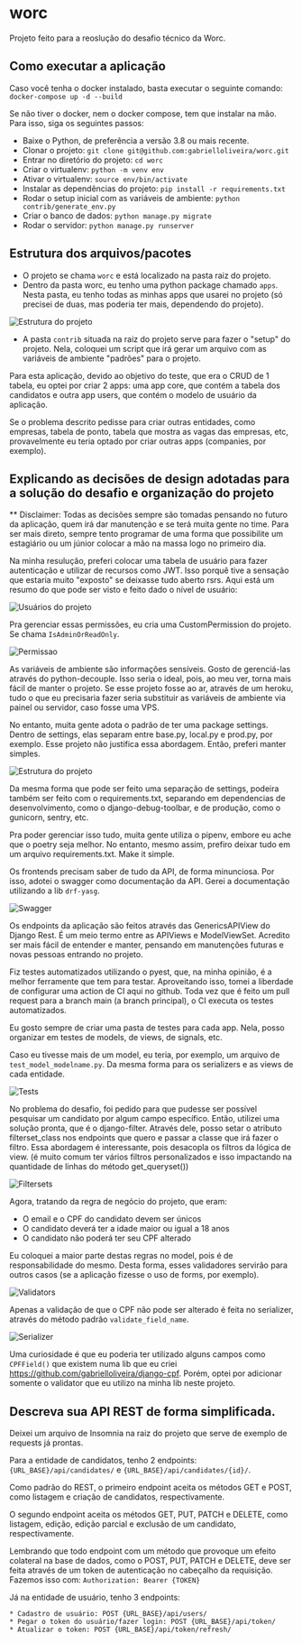 # worc

Projeto feito para a reoslução do desafio técnico da Worc.

## Como executar a aplicação

Caso você tenha o docker instalado, basta executar o seguinte comando:
`docker-compose up -d --build`

Se não tiver o docker, nem o docker compose, tem que instalar na mão. Para isso, siga os seguintes passos:

- Baixe o Python, de preferência a versão 3.8 ou mais recente.
- Clonar o projeto: `git clone git@github.com:gabrielloliveira/worc.git`
- Entrar no diretório do projeto: `cd worc`
- Criar o virtualenv: `python -m venv env`
- Ativar o virtualenv: `source env/bin/activate`
- Instalar as dependências do projeto: `pip install -r requirements.txt`
- Rodar o setup inicial com as variáveis de ambiente: `python contrib/generate_env.py`
- Criar o banco de dados: `python manage.py migrate`
- Rodar o servidor: `python manage.py runserver`

## Estrutura dos arquivos/pacotes

- O projeto se chama `worc` e está localizado na pasta raiz do projeto.
- Dentro da pasta worc, eu tenho uma python package chamado `apps`. Nesta pasta, eu tenho todas as minhas apps 
que usarei no projeto (só precisei de duas, mas poderia ter mais, dependendo do projeto).

![Estrutura do projeto](prints/tree.png "Estrutura do projeto")

- A pasta `contrib` situada na raiz do projeto serve para fazer o "setup" do projeto. Nela,
coloquei um script que irá gerar um arquivo com as variáveis de ambiente "padrões" para o projeto.

Para esta aplicação, devido ao objetivo do teste, que era o CRUD de 1 tabela, eu optei por criar 2 apps: uma app core,
que contém a tabela dos candidatos e outra app users, que contém o modelo de usuário da aplicação.

Se o problema descrito pedisse para criar outras entidades, como empresas, tabela de ponto, tabela que mostra 
as vagas das empresas, etc, provavelmente eu teria optado
por criar outras apps (companies, por exemplo).

## Explicando as decisões de design adotadas para a solução do desafio e organização do projeto

** Disclaimer: Todas as decisões sempre são tomadas pensando no futuro da aplicação, quem irá dar manutenção e 
se terá muita gente no time. Para ser mais direto, sempre tento programar de uma forma que possibilite um estagiário 
ou um júnior colocar a mão na massa logo no primeiro dia.

Na minha resulução, preferi colocar uma tabela de usuário para fazer autenticação e utilizar de recursos como JWT. Isso
porquê tive a sensação que estaria muito "exposto" se deixasse tudo aberto rsrs. Aqui está um resumo do que pode ser 
visto e feito dado o nível de usuário:

![Usuários do projeto](prints/user-case.png "Usuários do projeto")

Pra gerenciar essas permissões, eu cria uma CustomPermission do projeto. Se chama `IsAdminOrReadOnly`.

![Permissao](prints/permission.png "Permissão de usuário")

As variáveis de ambiente são informações sensíveis. Gosto de gerenciá-las através do python-decouple.
Isso seria o ideal, pois, ao meu ver, torna mais fácil de manter o projeto. Se esse projeto
fosse ao ar, através de um heroku, tudo o que eu precisaria fazer seria substituir as variáveis de ambiente via painel
ou servidor, caso fosse uma VPS.

No entanto, muita gente adota o padrão de ter uma package settings. Dentro de settings, elas separam entre base.py, 
local.py e prod.py, por exemplo. Esse projeto não justifica essa abordagem. Então, preferi manter simples.

![Estrutura do projeto](prints/settings.png "Estrutura do projeto")

Da mesma forma que pode ser feito uma separação de settings, podeira também ser feito com o requirements.txt, separando
em dependencias de desenvolvimento, como o django-debug-toolbar, e de produção, como o gunicorn, sentry, etc.

Pra poder gerenciar isso tudo, muita gente utiliza o pipenv, embore eu ache que o poetry seja melhor. No entanto, 
mesmo assim, prefiro deixar tudo em um arquivo requirements.txt. Make it simple.

Os frontends precisam saber de tudo da API, de forma minunciosa. Por isso, adotei o swagger como documentação da API. 
Gerei a documentação utilizando a lib `drf-yasg`.

![Swagger](prints/swagger.png "Swagger")

Os endpoints da aplicação são feitos através das GenericsAPIView do Django Rest. É um meio termo entre as 
APIViews e ModelViewSet. Acredito ser mais fácil de entender e manter, pensando em manutenções futuras e novas 
pessoas entrando no projeto.

Fiz testes automatizados utilizando o pyest, que, na minha opinião, é a melhor ferramente que tem para testar.
Aproveitando isso, tomei a liberdade de configurar uma action de CI aqui no github. Toda vez que é feito um pull
request para a branch main (a branch principal), o CI executa os testes automatizados.

Eu gosto sempre de criar uma pasta de testes para cada app. Nela, posso organizar em testes de models, de views, 
de signals, etc.

Caso eu tivesse mais de um model, eu teria, por exemplo, um arquivo de `test_model_modelname.py`. Da mesma forma para
os serializers e as views de cada entidade.

![Tests](prints/tests.png "Tests")

No problema do desafio, foi pedido para que pudesse ser possível pesquisar um candidato por algum campo específico.
Então, utilizei uma solução pronta, que é o django-filter. Através dele, posso setar o atributo filterset_class 
nos endpoints que quero e passar a classe que irá fazer o filtro. Essa abordagem é interessante, pois desacopla os 
filtros da lógica de view. (é muito comum ter vários filtros personalizados e isso impactando na quantidade de 
linhas do método get_queryset())

![Filtersets](prints/filtersets.png "Filtersets")

Agora, tratando da regra de negócio do projeto, que eram:
- O email e o CPF do candidato devem ser únicos
- O candidato deverá ter a idade maior ou igual a 18 anos
- O candidato não poderá ter seu CPF alterado

Eu coloquei a maior parte destas regras no model, pois é de responsabilidade do mesmo. Desta forma, esses validadores
servirão para outros casos (se a aplicação fizesse o uso de forms, por exemplo).

![Validators](prints/validators.png "Validators")

Apenas a validação de que o CPF não pode ser alterado é feita no serializer, através do método padrão 
`validate_field_name`.

![Serializer](prints/serializer.png "Serializer")

Uma curiosidade é que eu poderia ter utilizado alguns campos como `CPFField()` que existem numa lib que eu 
criei https://github.com/gabrielloliveira/django-cpf.
Porém, optei por adicionar somente o validator que eu utilizo na minha lib neste projeto.

## Descreva sua API REST de forma simplificada.

Deixei um arquivo de Insomnia na raiz do projeto que serve de exemplo de requests já prontas.

Para a entidade de candidatos, tenho 2 endpoints:
`{URL_BASE}/api/candidates/` e `{URL_BASE}/api/candidates/{id}/`.

Como padrão do REST, o primeiro endpoint aceita os métodos GET e POST, como listagem e 
criação de candidatos, respectivamente.

O segundo endpoint aceita os métodos GET, PUT, PATCH e DELETE, como listagem, edição, edição parcial e exclusão de um 
candidato, respectivamente.

Lembrando que todo endpoint com um método que provoque um efeito colateral na base de dados, como o POST, PUT, 
PATCH e DELETE, deve ser feita através de um token de autenticação no cabeçalho da requisição.
Fazemos isso com:
`Authorization: Bearer {TOKEN}`

Já na entidade de usuário, tenho 3 endpoints:

    * Cadastro de usuário: POST {URL_BASE}/api/users/
    * Pegar o token do usuário/fazer login: POST {URL_BASE}/api/token/
    * Atualizar o token: POST {URL_BASE}/api/token/refresh/

